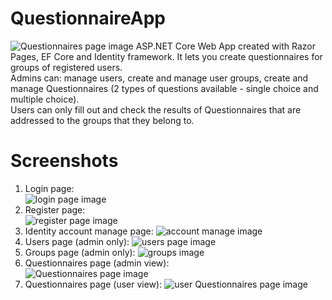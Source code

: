 # QuestionnaireApp  
![Questionnaires page image](https://i.imgur.com/Cl52D7e.png)
ASP.NET Core Web App created with Razor Pages, EF Core and Identity framework. 
It lets you create questionnaires for groups of registered users.  
Admins can: manage users, create and manage user groups, create and manage Questionnaires 
(2 types of questions available - single choice and multiple choice).  
Users can only fill out and check the results of Questionnaires that are addressed to the groups that they belong to.
# Screenshots
1. Login page:  
![login page image](https://i.imgur.com/btfd6ww.png)
2. Register page:  
![register page image](https://i.imgur.com/uYdiKbR.png)
3. Identity account manage page:
![account manage image](https://i.imgur.com/dVL8okQ.png)
4. Users page (admin only):
![users page image](https://i.imgur.com/VWiSjDQ.png)
5. Groups page (admin only):
![groups image](https://i.imgur.com/iHyXShu.png)
6. Questionnaires page (admin view):  
![Questionnaires page image](https://i.imgur.com/Cl52D7e.png)
7. Questionnaires page (user view):
![user Questionnaires page image](https://i.imgur.com/bCaejoZ.png)
